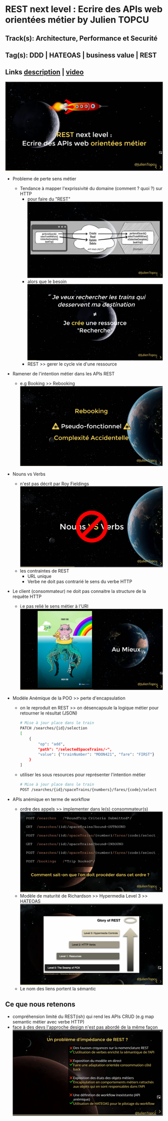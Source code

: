 # REST next level : Ecrire des APIs web orientées métier by Julien TOPCU

## Track(s): Architecture, Performance et Securité

## Tag(s): DDD | HATEOAS | business value | REST

## Links [description][talk-description] | [video][talk-video]

![intro](rest-next-level-1.png)

- Probleme de perte sens métier
  - Tendance à mapper l'exprissivité du domaine (comment ? quoi ?) sur HTTP
    - pour faire du "REST"
    ![map-to-rest](./rest-next-level-2.png)
    - alors que le besoin
    ![map-to-rest](./rest-next-level-3.png)
    - REST >> gerer le cycle vie d'une ressource

- Ramener de l'intention métier dans les APIs REST
  - e.g Booking >> Rebooking
  ![rebooking](./rest-next-level-4.png)
- Nouns vs Verbs
  - n'est pas décrit par Roy Fieldings
  ![nouns-vs-verbs](./rest-next-level-5.png)
  - les contraintes de REST
    - URL unique
    - Verbe ne doit pas contrarié le sens du verbe HTTP
- Le client (consommateur) ne doit pas connaitre la structure de la requête HTTP
  - i.e pas relié le sens métier à l'URI
  ![bad-design](./rest-next-level-6.png)
- Modèle Anémique de la POO >> perte d'encapsulation
  - on le reproduit en REST >> on désencapsule la logique métier pour retourner le résultat (JSON)

    ```bash
    # Mise à jour place dans le train
    PATCH /searches/{id}/selection
    [
        {
            "op": "add",
            "path": "/selectedSpaceTrains/-",
            "value": {"trainNumber": "MOON421", "fare": "FIRST"}
        }
    ]
    ```

  - utiliser les sous resources pour représenter l'intention métier

    ```bash
    # Mise à jour place dans le train
    POST /searches/{id}/spaceTrains/{numbers}/fares/{code}/select
    ```

- APIs anémique en terme de workflow
  - ordre des appels >> implementer dans le(s) consommateur(s)
  ![workflow](./rest-next-level-9.png)
  - Modèle de maturité de Richardson >> Hypermedia Level 3 >> HATEOAS
  ![workflow-2](./rest-next-level-10.png)
  - Le nom des liens portent la sémantic

## Ce que nous retenons

- compréhension limité du REST(ish) qui rend les APIs CRUD (e.g map semantic métier avec verbe HTTP)
- face à des devs l'approche design n'est pas abordé de la même façon
![final](./rest-next-level-11.png)

[talk-description]: https://cfp.devoxx.fr/2021/talk/YPZ-7990/REST_next_level_:__Ecrire_des_APIs_web_orientees_metier.html
[talk-video]: https://youtu.be/7qqzqse1hgc